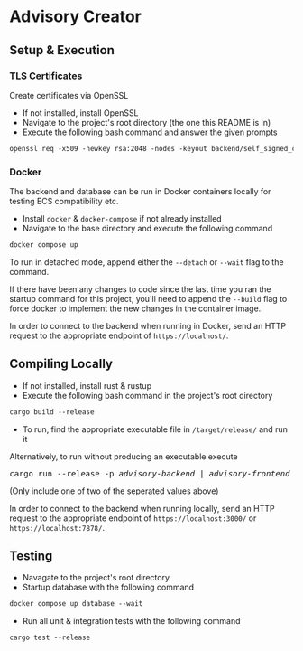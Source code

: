 # Advisory Creator

<!-- ## Project Details -->

## Setup & Execution

### TLS Certificates

Create certificates via OpenSSL

- If not installed, install OpenSSL
- Navigate to the project's root directory (the one this README is in)
- Execute the following bash command and answer the given prompts

```txt
openssl req -x509 -newkey rsa:2048 -nodes -keyout backend/self_signed_certs/key.pem -out backend/self_signed_certs/cert.pem
```

### Docker

The backend and database can be run in Docker containers locally for testing ECS compatibility etc.

- Install `docker` & `docker-compose` if not already installed
- Navigate to the base directory and execute the following command

```txt
docker compose up
```

To run in detached mode, append either the `--detach` or `--wait` flag to the command.

If there have been any changes to code since the last time you ran the startup command for this project, you'll need to append the `--build` flag to force docker to implement the new changes in the container image.

In order to connect to the backend when running in Docker, send an HTTP request to the appropriate endpoint of `https://localhost/`.

## Compiling Locally

- If not installed, install rust & rustup
- Execute the following bash command in the project's root directory

```txt
cargo build --release
```

- To run, find the appropriate executable file in `/target/release/` and run it

Alternatively, to run without producing an executable execute

<pre>
cargo run --release -p <i>advisory-backend</i> | <i>advisory-frontend</i>
</pre>

(Only include one of two of the seperated values above)

In order to connect to the backend when running locally, send an HTTP request to the appropriate endpoint of `https://localhost:3000/` or `https://localhost:7878/`.

## Testing

- Navagate to the project's root directory
- Startup database with the following command

```txt
docker compose up database --wait
```

- Run all unit & integration tests with the following command

```txt
cargo test --release
```

